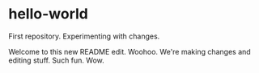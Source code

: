 # hello-world
First repository.
Experimenting with changes.



Welcome to this new README edit. Woohoo. We're making changes and editing stuff. Such fun. Wow.
